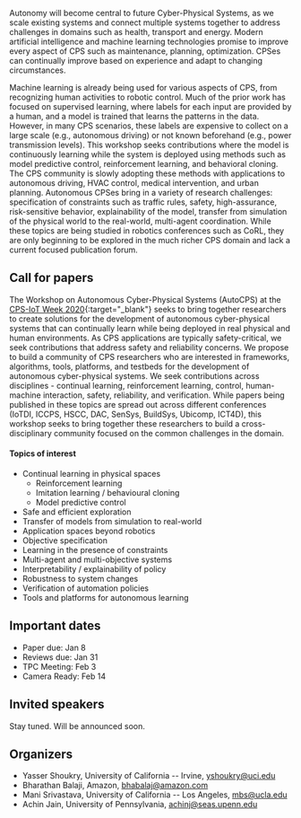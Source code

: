 
Autonomy will become central to future Cyber-Physical Systems, as we scale existing systems and connect multiple systems together to address challenges in domains such as health, transport and energy. Modern artificial intelligence and machine learning technologies promise to improve every aspect of CPS such as maintenance, planning, optimization. CPSes can continually improve based on experience and adapt to changing circumstances.

Machine learning is already being used for various aspects of CPS, from recognizing human activities to robotic control. Much of the prior work has focused on supervised learning, where labels for each input are provided by a human, and a model is trained that learns the patterns in the data. However, in many CPS scenarios, these labels are expensive to collect on a large scale (e.g., autonomous driving) or not known beforehand (e.g., power transmission levels). This workshop seeks contributions where the model is continuously learning while the system is deployed using methods such as model predictive control, reinforcement learning, and behavioral cloning. The CPS community is slowly adopting these methods with applications to autonomous driving, HVAC control, medical intervention, and urban planning. Autonomous CPSes bring in a variety of research challenges: specification of constraints such as traffic rules, safety, high-assurance, risk-sensitive behavior, explainability of the model, transfer from simulation of the physical world to the real-world, multi-agent coordination. While these topics are being studied in robotics conferences such as CoRL, they are only beginning to be explored  in the much richer CPS domain and lack a current focused publication forum. 


## Call for papers

The Workshop on Autonomous Cyber-Physical Systems (AutoCPS) at the [CPS-IoT Week 2020](https://www.cse.unsw.edu.au/~cpsiot/cpsweek2020/index.html){:target="_blank"} seeks to bring together researchers to create solutions for the development of autonomous cyber-physical systems that can continually learn while being deployed in real physical and human  environments. As CPS applications are typically safety-critical, we seek contributions that address safety and reliability concerns. We propose to build a community of CPS researchers who are interested in frameworks, algorithms, tools, platforms, and testbeds for the development of autonomous cyber-physical systems. We seek contributions across disciplines - continual learning, reinforcement learning, control, human-machine interaction, safety, reliability, and verification. While papers being published in these topics are spread out across different conferences (IoTDI, ICCPS, HSCC, DAC, SenSys, BuildSys, Ubicomp, ICT4D), this workshop seeks to bring together these researchers to build a cross-disciplinary community focused on the common challenges in the domain.

#### Topics of interest

- Continual learning in physical spaces
	- Reinforcement learning
	- Imitation learning / behavioural cloning
	- Model predictive control
- Safe and efficient exploration
- Transfer of models from simulation to real-world
- Application spaces beyond robotics
- Objective specification
- Learning in the presence of constraints
- Multi-agent and multi-objective systems
- Interpretability / explainability of policy
- Robustness to system changes
- Verification of automation policies
- Tools and platforms for autonomous learning


## Important dates

- Paper due: Jan 8 
- Reviews due: Jan 31
- TPC Meeting: Feb 3
- Camera Ready: Feb 14


## Invited speakers
Stay tuned. Will be announced soon.


## Organizers
- Yasser Shoukry, University of California -- Irvine, [yshoukry@uci.edu](yshoukry@uci.edu)
- Bharathan Balaji, Amazon, [bhabalaj@amazon.com](bhabalaj@amazon.com)
- Mani Srivastava, University of California -- Los Angeles, [mbs@ucla.edu](mbs@ucla.edu)
- Achin Jain, University of Pennsylvania, [achinj@seas.upenn.edu](achinj@seas.upenn.edu)